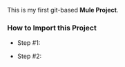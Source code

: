 This is my first git-based **Mule Project**.

###  How to Import this Project

- Step #1: 

- Step #2:
